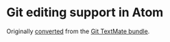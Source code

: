 # Git editing support in Atom

Originally [converted](http://atom.io/docs/latest/converting-a-text-mate-bundle)
from the [Git TextMate bundle](https://github.com/textmate/git.tmbundle).
